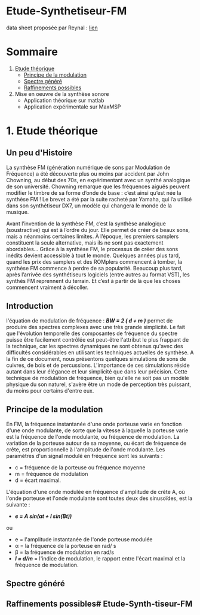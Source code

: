 # Etude-Synthetiseur-FM
data sheet proposée par Reynal : [lien](datasheets/projet_Article_Chowning_Synthese_FM.pdf)

# Sommaire
1.  [Etude théorique](#1-etude-théorique)
    - [Principe de la modulation](#principe-de-la-modulation)
    - [Spectre généré](#spectre-généré)
    - [Raffinements possibles](#raffinements-possibles)
2.  Mise en oeuvre de la synthèse sonore
    - Application théorique sur matlab
    - Application expérimentale sur MaxMSP 

# 1. Etude théorique

## Un peu d'Histoire

La synthèse FM (génération numérique de sons par Modulation de Fréquence) a été découverte plus ou moins par accident par John Chowning, au début des 70s, en expérimentant avec un synthé analogique de son université. Chowning remarque que les fréquences aiguës peuvent modifier le timbre de sa forme d’onde de base : c’est ainsi qu’est née la synthèse FM ! Le brevet a été par la suite racheté par Yamaha, qui l’a utilisé dans son synthétiseur DX7, un modèle qui changera le monde de la musique.

Avant l’invention de la synthèse FM, c’est la synthèse analogique (soustractive) qui est à l’ordre du jour. Elle permet de créer de beaux sons, mais a néanmoins certaines limites. À l’époque, les premiers samplers constituent la seule alternative, mais ils ne sont pas exactement abordables… Grâce à la synthèse FM, le processus de créer des sons inédits devient accessible à tout le monde. Quelques années plus tard, quand les prix des samplers et des ROMplers commencent à tomber, la synthèse FM commence à perdre de sa popularité. Beaucoup plus tard, après l’arrivée des synthétiseurs logiciels (entre autres au format VST), les synthés FM reprennent du terrain. Et c’est à partir de là que les choses commencent vraiment à décoller.

## Introduction

l'équation de modulation de fréquence : ***BW = 2 ( d + m )***
permet de produire des spectres complexes avec une très grande simplicité. 
Le fait que l'évolution temporelle des composantes de fréquence du spectre puisse être facilement contrôlée est peut-être l'attribut le plus frappant de la technique, car les spectres dynamiques ne sont obtenus qu'avec des difficultés considérables en utilisant les techniques actuelles de synthèse. 
A la fin de ce document, nous présentons quelques simulations de sons de cuivres, de bois et de percussions. L'importance de ces simulations réside autant dans leur élégance et leur simplicité que dans leur précision. Cette technique de modulation de fréquence, bien qu'elle ne soit pas un modèle physique du son naturel, s'avère être un mode de perception très puissant, du moins pour certains d'entre eux.

## Principe de la modulation

En FM, la fréquence instantanée d'une onde porteuse varie en fonction d'une onde modulante, de sorte que la vitesse à laquelle la porteuse varie est la fréquence de l'onde modulante, ou fréquence de modulation. La variation de la porteuse autour de sa moyenne, ou écart de fréquence de crête, est proportionnelle à l'amplitude de l'onde modulante. Les paramètres d'un signal 
modulé en fréquence sont les suivants :

- c = fréquence de la porteuse ou fréquence moyenne
- m = fréquence de modulation
- d = écart maximal.

L'équation d'une onde modulée en fréquence d'amplitude de crête A, où l'onde porteuse et l'onde modulante sont toutes deux des sinusoïdes, est la suivante :
- ***e = A sin(at + I sin(Bt))***

ou

- e  = l'amplitude instantanée de l'onde porteuse modulée
- α = la fréquence de la porteuse en rad/ s
- β = la fréquence de modulation en rad/s
- ***I = d/m*** = l'indice de modulation, le rapport entre l'écart maximal et la fréquence de modulation.


## Spectre généré
## Raffinements possibles# Etude-Synth-tiseur-FM
